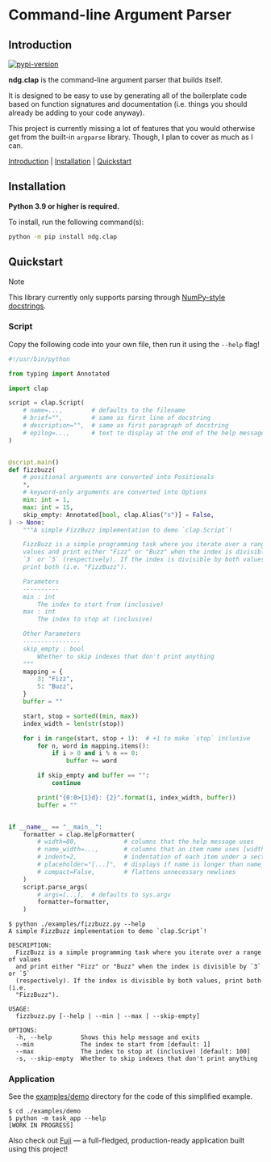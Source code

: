 # Command-line Argument Parser

<a name="introduction"></a>
## Introduction

[![pypi-version](https://badgen.net/pypi/v/ndg.clap)](https://pypi.org/project/ndg.clap)

**ndg.clap** is the command-line argument parser that builds itself.

It is designed to be easy to use by generating all of the boilerplate code
based on function signatures and documentation (i.e. things you should already
be adding to your code anyway).

This project is currently missing a lot of features that you would otherwise get
from the built-in `argparse` library. Though, I plan to cover as much as I can.

[Introduction](#introduction) | [Installation](#installation) | [Quickstart](#quickstart)

<a name="installation"></a>
## Installation

**Python 3.9 or higher is required.**

To install, run the following command(s):

```bash
python -m pip install ndg.clap
```

<a name="quickstart"></a>
## Quickstart

> [!NOTE]
> This library currently only supports parsing through
> [NumPy-style docstrings](https://github.com/numpy/numpydoc).

### Script

<!-- See [examples/fizzbuzz.py](./examples/fizzbuzz.py) for the code. -->

Copy the following code into your own file, then run it using
the `--help` flag!

```python
#!/usr/bin/python

from typing import Annotated

import clap

script = clap.Script(
    # name=...,        # defaults to the filename
    # brief="",        # same as first line of docstring
    # description="",  # same as first paragraph of docstring
    # epilog=...,      # text to display at the end of the help message
)


@script.main()
def fizzbuzz(
    # positional arguments are converted into Positionals
    *,
    # keyword-only arguments are converted into Options
    min: int = 1,
    max: int = 15,
    skip_empty: Annotated[bool, clap.Alias("s")] = False,
) -> None:
    """A simple FizzBuzz implementation to demo `clap.Script`!

    FizzBuzz is a simple programming task where you iterate over a range of
    values and print either "Fizz" or "Buzz" when the index is divisible by
    `3` or `5` (respectively). If the index is divisible by both values,
    print both (i.e. "FizzBuzz").

    Parameters
    ----------
    min : int
        The index to start from (inclusive)
    max : int
        The index to stop at (inclusive)

    Other Parameters
    ----------------
    skip_empty : bool
        Whether to skip indexes that don't print anything
    """
    mapping = {
        3: "Fizz",
        5: "Buzz",
    }
    buffer = ""

    start, stop = sorted((min, max))
    index_width = len(str(stop))

    for i in range(start, stop + 1):  # +1 to make `stop` inclusive
        for n, word in mapping.items():
            if i > 0 and i % n == 0:
                buffer += word

        if skip_empty and buffer == "":
            continue

        print("{0:0>{1}d}: {2}".format(i, index_width, buffer))
        buffer = ""


if __name__ == "__main__":
    formatter = clap.HelpFormatter(
        # width=80,             # columns that the help message uses
        # name_width=...,       # columns that an item name uses [width // 4]
        # indent=2,             # indentation of each item under a section
        # placeholder="[...]",  # displays if name is longer than name_width
        # compact=False,        # flattens unnecessary newlines
    )
    script.parse_args(
        # args=[...],  # defaults to sys.argv
        formatter=formatter,
    )
```

```console
$ python ./examples/fizzbuzz.py --help
A simple FizzBuzz implementation to demo `clap.Script`!

DESCRIPTION:
  FizzBuzz is a simple programming task where you iterate over a range of values
  and print either "Fizz" or "Buzz" when the index is divisible by `3` or `5`
  (respectively). If the index is divisible by both values, print both (i.e.
  "FizzBuzz").

USAGE:
  fizzbuzz.py [--help | --min | --max | --skip-empty]

OPTIONS:
  -h, --help        Shows this help message and exits
  --min             The index to start from [default: 1]
  --max             The index to stop at (inclusive) [default: 100]
  -s, --skip-empty  Whether to skip indexes that don't print anything
```

### Application

See the [examples/demo](./examples/demo) directory for the code of this simplified
example.

```console
$ cd ./examples/demo
$ python -m task_app --help
[WORK IN PROGRESS]
```

Also check out [Fuji](https://github.com/nicdgonzalez/fuji) — a full-fledged,
production-ready application built using this project!

